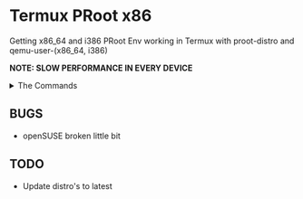 # Termux PRoot x86
Getting x86_64 and i386 PRoot Env working in Termux with proot-distro and qemu-user-(x86_64, i386)

**NOTE: SLOW PERFORMANCE IN EVERY DEVICE**

<details>
  <summary>The Commands</summary>

1. Updating Packages
```bash
apt update && yes | apt upgrade
```
2. (i386/x86) Installing
```bash
apt install git qemu-user-i386 proot-distro -y && git clone https://github.com/mcagabe19-stuff/termux-proot-x86 && cd termux-proot-x86 && bash ./movedistrosi386.sh
```
2. (amd64/x86_64) Installing
```bash
apt install git qemu-user-x86-64 proot-distro -y && git clone https://github.com/mcagabe19-stuff/termux-proot-x86 && cd termux-proot-x86 && bash ./movedistrosx86_64.sh
```
3. Well done.

</details>

## BUGS
* openSUSE broken little bit

## TODO
* Update distro's to latest
